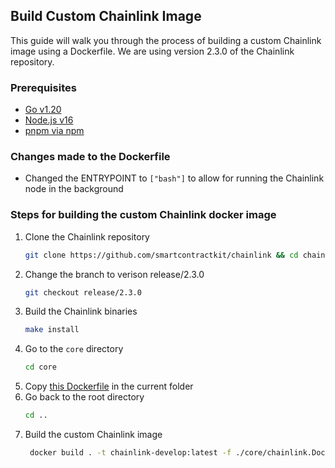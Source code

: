 ## Build Custom Chainlink Image
This guide will walk you through the process of building a custom Chainlink image using a Dockerfile. We are using version 2.3.0 of the Chainlink repository.

### Prerequisites
- [Go v1.20](https://golang.org/doc/install)
- [Node.js v16](https://nodejs.org/en/download/package-manager/)
- [pnpm via npm](https://pnpm.io/installation)

### Changes made to the Dockerfile
- Changed the ENTRYPOINT to `["bash"]` to allow for running the Chainlink node in the background

### Steps for building the custom Chainlink docker image
1. Clone the Chainlink repository
    ```bash
    git clone https://github.com/smartcontractkit/chainlink && cd chainlink
    ```
2. Change the branch to verison release/2.3.0
    ```bash
    git checkout release/2.3.0
    ```
3. Build the Chainlink binaries
    ```bash
    make install
    ```
4. Go to the `core` directory
    ```bash
    cd core
    ```
5. Copy [this Dockerfile](./chainlink.Dockerfile) in the current folder
6. Go back to the root directory
    ```bash
    cd ..
    ```
7. Build the custom Chainlink image
    ```bash
     docker build . -t chainlink-develop:latest -f ./core/chainlink.Dockerfile
    ```

